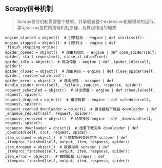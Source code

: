 <!--
2020-03-07 22:32:16
https://ae01.alicdn.com/kf/H7c75d714388d4c07b602c341693fa6a31.png
scrapy
Scrapy信号机制
Scrapy信号机制贯穿整个框架，并承载者整个extension拓展模块的运行。
Scrapy信号机制贯穿整个框架，并承载者整个extension拓展模块的运行。学习scrapy提供的信号机制原理，及其起作用的地方
-->

## Scrapy信号机制

> Scrapy信号机制贯穿整个框架，并承载者整个extension拓展模块的运行。学习scrapy提供的信号机制原理，及其起作用的地方


```
engine_started = object()  # 引擎启动 - engine | def start(self):
engine_stopped = object()  # 引擎终止 - engine | def _finish_stopping_engine:
spider_opened = object()  # 爬虫初始化 - engine | def open_spider(self, spider, start_requests=(), close_if_idle=True):
spider_idle = object()  # 爬虫停歇 - engine | def _spider_idle(self, spider):
spider_closed = object()  # 爬虫关闭 - engine | def close_spider(self, spider, reason='cancelled'):
spider_error = object()  # 爬虫报错 - scraper | def handle_spider_error(self, _failure, request, response, spider):
request_scheduled = object()  # 请求调度 - engine | def schedule(self, request, spider):
request_dropped = object()  # 请求抛弃 - engine | def schedule(self, request, spider):
request_reached_downloader = object()  # 请求接触下载器 downloader | def _enqueue_request(self, request, spider):
response_received = object()  # 结果接收 engine | def _download(self, request, spider):
response_downloaded = object()  # 结果下载完毕 downloader | def _download(self, slot, request, spider):
item_scraped = object()  # 当前数据已处理完毕 scraper | def _itemproc_finished(self, output, item, response, spider):
item_dropped = object()  # 数据抛弃 scraper | def _itemproc_finished(self, output, item, response, spider):
item_error = object()  # 数据报错 scraper | def _itemproc_finished(self, output, item, response, spider):
```




